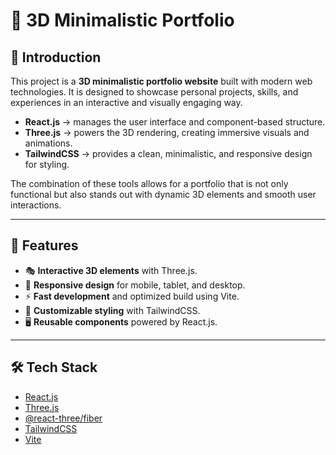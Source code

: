 # 🎨 3D Minimalistic Portfolio

## 🤖 Introduction

This project is a **3D minimalistic portfolio website** built with modern web technologies. It is designed to showcase personal projects, skills, and experiences in an interactive and visually engaging way.

* **React.js** → manages the user interface and component-based structure.
* **Three.js** → powers the 3D rendering, creating immersive visuals and animations.
* **TailwindCSS** → provides a clean, minimalistic, and responsive design for styling.

The combination of these tools allows for a portfolio that is not only functional but also stands out with dynamic 3D elements and smooth user interactions.

---

## 🚀 Features

* 🎭 **Interactive 3D elements** with Three.js.
* 📱 **Responsive design** for mobile, tablet, and desktop.
* ⚡ **Fast development** and optimized build using Vite.
* 🎨 **Customizable styling** with TailwindCSS.
* 🖥️ **Reusable components** powered by React.js.

---

## 🛠️ Tech Stack

* [React.js](https://react.dev/)
* [Three.js](https://threejs.org/)
* [@react-three/fiber](https://docs.pmnd.rs/react-three-fiber/getting-started/introduction)
* [TailwindCSS](https://tailwindcss.com/)
* [Vite](https://vitejs.dev/)

